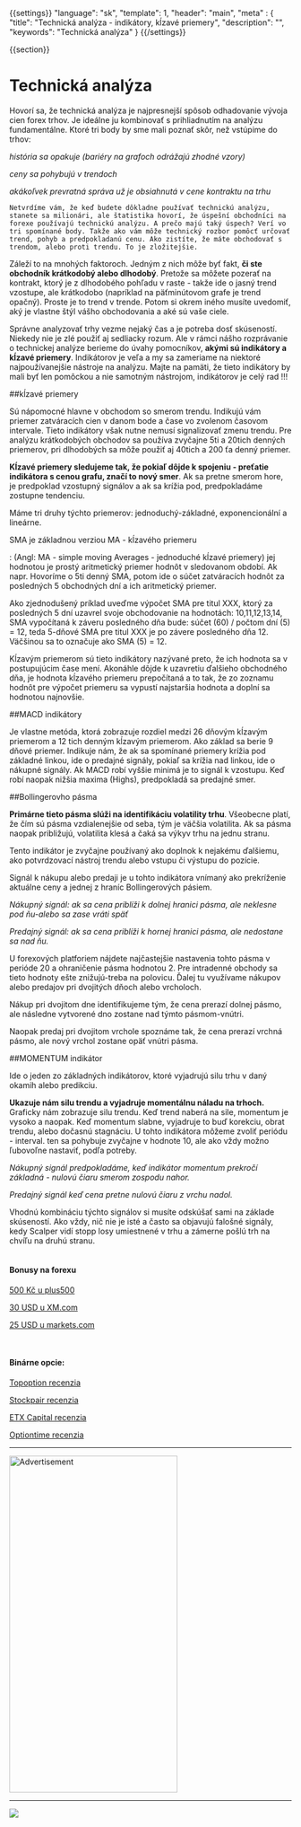 {{settings}}
  "language": "sk",
  "template": 1,
  "header": "main",
  "meta" : {
    "title": "Technická analýza - indikátory, kĺzavé priemery",
    "description": "",
    "keywords": "Technická analýza"
  }
{{/settings}}

<div class="row">
<div class="col-md-9" role="main" markdown="1">

{{section}}

# Technická analýza

Hovorí sa, že technická analýza je najpresnejší spôsob odhadovanie vývoja cien forex trhov. Je ideálne ju kombinovať s prihliadnutím na analýzu fundamentálne. Ktoré tri body by sme mali poznať skôr, než vstúpime do trhov:

*história sa opakuje (bariéry na grafoch odrážajú zhodné vzory)*

*ceny sa pohybujú v trendoch*

*akákoľvek prevratná správa už je obsiahnutá v cene kontraktu na trhu*

    Netvrdíme vám, že keď budete dôkladne používať technickú analýzu, stanete sa milionári, ale štatistika hovorí, že úspešní obchodníci na forexe používajú technickú analýzu. A prečo majú taký úspech? Verí vo tri spomínané body. Takže ako vám môže technický rozbor pomôcť určovať trend, pohyb a predpokladanú cenu. Ako zistíte, že máte obchodovať s trendom, alebo proti trendu. To je zložitejšie.

Záleží to na mnohých faktoroch. Jedným z nich môže byť fakt, **či ste obchodník krátkodobý alebo dlhodobý**. Pretože sa môžete pozerať na kontrakt, ktorý je z dlhodobého pohľadu v raste - takže ide o jasný trend vzostupe, ale krátkodobo (napríklad na päťminútovom grafe je trend opačný). Proste je to trend v trende. Potom si okrem iného musíte uvedomiť, aký je vlastne štýl vášho obchodovania a aké sú vaše ciele.

Správne analyzovať trhy vezme nejaký čas a je potreba dosť skúseností. Niekedy nie je zlé použiť aj sedliacky rozum. Ale v rámci nášho rozprávanie o technickej analýze berieme do úvahy pomocníkov, **akými sú indikátory a kĺzavé priemery**. Indikátorov je veľa a my sa zameriame na niektoré najpoužívanejšie nástroje na analýzu. Majte na pamäti, že tieto indikátory by mali byť len pomôckou a nie samotným nástrojom, indikátorov je celý rad !!!

##kĺzavé priemery

Sú nápomocné hlavne v obchodom so smerom trendu. Indikujú vám priemer zatváracích cien v danom bode a čase vo zvolenom časovom intervale. Tieto indikátory však nutne nemusí signalizovať zmenu trendu. Pre analýzu krátkodobých obchodov sa používa zvyčajne 5ti a 20tich denných priemerov, pri dlhodobých sa môže použiť aj 40tich a 200 ťa denný priemer.

**Kĺzavé priemery sledujeme tak, že pokiaľ dôjde k spojeniu - preťatie indikátora s cenou grafu, značí to nový smer**. Ak sa pretne smerom hore, je predpoklad vzostupný signálov a ak sa krížia pod, predpokladáme zostupne tendenciu.

Máme tri druhy týchto priemerov: jednoduchý-základné, exponencionální a lineárne.

SMA je základnou verziou MA - kĺzavého priemeru 

:    (Angl: MA - simple moving Averages - jednoduché kĺzavé priemery) jej hodnotou je prostý aritmetický priemer hodnôt v sledovanom období. Ak napr. Hovoríme o 5ti denný SMA, potom ide o súčet zatváracích hodnôt za posledných 5 obchodných dní a ich aritmetický priemer.

Ako zjednodušený príklad uveďme výpočet SMA pre titul XXX, ktorý za posledných 5 dní uzavrel svoje obchodovanie na hodnotách: 10,11,12,13,14, SMA vypočítaná k záveru posledného dňa bude: súčet (60) / počtom dní (5) = 12, teda 5-dňové SMA pre titul XXX je po závere posledného dňa 12. Väčšinou sa to označuje ako SMA (5) = 12.

Kĺzavým priemerom sú tieto indikátory nazývané preto, že ich hodnota sa v postupujúcim čase mení. Akonáhle dôjde k uzavretiu ďalšieho obchodného dňa, je hodnota kĺzavého priemeru prepočítaná a to tak, že zo zoznamu hodnôt pre výpočet priemeru sa vypustí najstaršia hodnota a doplní sa hodnotou najnovšie.


##MACD indikátory

Je vlastne metóda, ktorá zobrazuje rozdiel medzi 26 dňovým kĺzavým priemerom a 12 tich denným kĺzavým priemerom. Ako základ sa berie 9 dňové priemer. Indikuje nám, že ak sa spomínané priemery krížia pod základné linkou, ide o predajné signály, pokiaľ sa krížia nad linkou, ide o nákupné signály. Ak MACD robí vyššie minimá je to signál k vzostupu. Keď robí naopak nižšia maxima (Highs), predpokladá sa predajné smer.

##Bollingerovho pásma

**Primárne tieto pásma slúži na identifikáciu volatility trhu**. Všeobecne platí, že čím sú pásma vzdialenejšie od seba, tým je väčšia volatilita. Ak sa pásma naopak približujú, volatilita klesá a čaká sa výkyv trhu na jednu stranu.

Tento indikátor je zvyčajne používaný ako doplnok k nejakému ďalšiemu, ako potvrdzovací nástroj trendu alebo vstupu či výstupu do pozície.

Signál k nákupu alebo predaji je u tohto indikátora vnímaný ako prekríženie aktuálne ceny a jednej z hraníc Bollingerových pásiem.

*Nákupný signál: ak sa cena priblíži k dolnej hranici pásma, ale neklesne pod ňu-alebo sa zase vráti späť*

*Predajný signál: ak sa cena priblíži k hornej hranici pásma, ale nedostane sa nad ňu.*

U forexových platforiem nájdete najčastejšie nastavenia tohto pásma v perióde 20 a ohraničenie pásma hodnotou 2. Pre intradenné obchody sa tieto hodnoty ešte znižujú-treba na polovicu.
Ďalej tu využívame nákupov alebo predajov pri dvojitých dňoch alebo vrcholoch.

Nákup pri dvojitom dne identifikujeme tým, že cena prerazí dolnej pásmo, ale následne vytvorené dno zostane nad týmto pásmom-vnútri.

Naopak predaj pri dvojitom vrchole spoznáme tak, že cena prerazí vrchná pásmo, ale nový vrchol zostane opäť vnútri pásma.

##MOMENTUM indikátor

Ide o jeden zo základných indikátorov, ktoré vyjadrujú silu trhu v daný okamih alebo predikciu.

**Ukazuje nám silu trendu a vyjadruje momentálnu náladu na trhoch.** Graficky nám zobrazuje silu trendu. Keď trend naberá na sile, momentum je vysoko a naopak. Keď momentum slabne, vyjadruje to buď korekciu, obrat trendu, alebo dočasnú stagnáciu.
U tohto indikátora môžeme zvoliť periódu - interval. ten sa pohybuje zvyčajne v hodnote 10, ale ako vždy možno ľubovoľne nastaviť, podľa potreby.

*Nákupný signál predpokladáme, keď indikátor momentum prekročí základná - nulovú čiaru smerom zospodu nahor.*

*Predajný signál keď cena pretne nulovú čiaru z vrchu nadol.*

Vhodnú kombináciu týchto signálov si musíte odskúšať sami na základe skúseností. Ako vždy, nič nie je isté a často sa objavujú falošné signály, kedy Scalper vidí stopp losy umiestnené v trhu a zámerne pošlú trh na chvíľu na druhú stranu.











</div>
<div class="col-md-3" markdown="1">
<div class="well" markdown="1" style="margin-top: 2.5em">

#### Bonusy na forexu

[500 Kč u plus500](http://www.forexsrovnavac.cz/sk/plus500 "plus500")

[30 USD u XM.com](http://www.forexsrovnavac.cz/sk/xm-xemarkets-com "XM.com")

[25 USD u markets.com](http://www.forexsrovnavac.cz/sk/markets-com-recenzia "markets.com")

<br>

#### Binárne opcie:

[Topoption recenzia](http://www.forexsrovnavac.cz/sk/topoption "TopOption recenzia")

[Stockpair recenzia](http://www.forexsrovnavac.cz/sk/stockpair "Stockapair recenzia")

[ETX Capital recenzia](http://www.forexsrovnavac.cz/sk/etx-capital-skusenosti "ETX Capital recenzia")

[Optiontime recenzia](http://www.forexsrovnavac.cz/sk/optiontime "OptionTime recenzie")


</div>


- - -

<SCRIPT language='JavaScript1.1' SRC="https://ad.doubleclick.net/ddm/adj/N8017.2070109FOREXSROVNAVAC.CZ/B9072665.122768029;sz=300x600;ord={{@timestamp}}?"></SCRIPT><NOSCRIPT><A HREF="https://ad.doubleclick.net/ddm/jump/N8017.2070109FOREXSROVNAVAC.CZ/B9072665.122768029;sz=300x600;ord={{@timestamp}}?"><IMG SRC="https://ad.doubleclick.net/ddm/ad/N8017.2070109FOREXSROVNAVAC.CZ/B9072665.122768029;sz=300x600;ord={{@timestamp}}?" BORDER=0 WIDTH=300 HEIGHT=600 ALT="Advertisement"></A></NOSCRIPT>

- - -

<a href="http://blog.forexsrovnavac.cz/plus500cz"  target="_blank">
 <img src="http://blog.forexsrovnavac.cz/wp-content/uploads/2014/10/informace.png" width="" height=""/>
</a>

</div>
</div>
